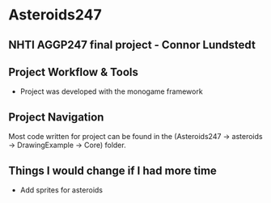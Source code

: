 # Asteroids247
## NHTI AGGP247 final project - Connor Lundstedt

## Project Workflow & Tools
- Project was developed with the monogame framework

## Project Navigation
Most code written for project can be found in the (Asteroids247 -> asteroids -> DrawingExample -> Core) folder.

## Things I would change if I had more time
- Add sprites for asteroids


